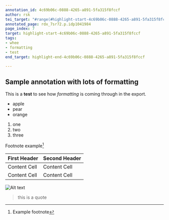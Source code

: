 ```yaml
---
annotation_id: 4c69b06c-0888-4265-a891-5fa315f8fccf
author: rsk
tei_target: "#range(#highlight-start-4c69b06c-0888-4265-a891-5fa315f8fccf, #highlight-end-4c69b06c-0888-4265-a891-5fa315f8fccf)"
annotated_page: rdx_7sr72.p.idp1041984
page_index: 7
target: highlight-start-4c69b06c-0888-4265-a891-5fa315f8fccf
tags:
- whee
- formatting
- test
end_target: highlight-end-4c69b06c-0888-4265-a891-5fa315f8fccf

---
```

## Sample annotation with lots of formatting

This is a **test** to see how *formatting* is coming through in the export. 

* apple
* pear
* orange

1. one 
2. two
3. three


Footnote example[^1]


First Header  | Second Header
------------- | -------------
Content Cell  | Content Cell
Content Cell  | Content Cell

![Alt text](http://www.public-domain-photos.com/free-stock-photos-1-big/flowers/cactus-25.jpg)

> this is a quote

[^1]:Example footnote